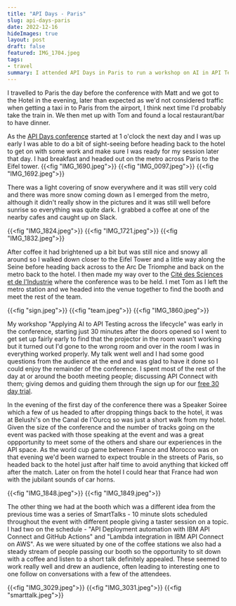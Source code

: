 ```yaml
---
title: "API Days - Paris"
slug: api-days-paris
date: 2022-12-16
hideImages: true
layout: post
draft: false
featured: IMG_1704.jpeg
tags:
- travel
summary: I attended API Days in Paris to run a workshop on AI in API Testing, help man the API Connect stand and a couple of Smart Talks.
---
```


I travelled to Paris the day before the conference with Matt and we got to the Hotel in the evening, later than expected as we'd not considered traffic when getting a taxi in to Paris from the airport, I think next time I'd probably take the train in. We then met up with Tom and found a local restaurant/bar to have dinner. 

As the [API Days conference](https://www.apidays.global/paris/) started at 1 o'clock the next day and I was up early I was able to do a bit of sight-seeing before heading back to the hotel to get on with some work and make sure I was ready for my session later that day.  I had breakfast and headed out on the metro across Paris to the Eifel tower. 
{{<fig "IMG_1690.jpeg">}}
{{<fig "IMG_0097.jpeg">}}
{{<fig "IMG_1692.jpeg">}}

There was a light covering of snow everywhere and it was still very cold and there was more snow coming down as I emerged from the metro, although it didn't really show in the pictures and it was still well before sunrise so everything was quite dark.  I grabbed a coffee at one of the nearby cafes and caught up on Slack. 

{{<fig "IMG_1824.jpeg">}}
{{<fig "IMG_1721.jpeg">}}
{{<fig "IMG_1832.jpeg">}}

After coffee it had brightened up a bit but was still nice and snowy all around so I walked down closer to the Eifel Tower and a little way along the Seine before heading back across to the Arc De Triomphe and back on the metro back to the hotel.  I then made my way over to the [Cité des Sciences et de l'Industrie](https://www.cite-sciences.fr/en/home/) where the conference was to be held. I met Tom as I left the metro station and we headed into the venue together to find the booth and meet the rest of the team. 

{{<fig "sign.jpeg">}}
{{<fig "team.jpeg">}}
{{<fig "IMG_1860.jpeg">}}

My workshop "Applying AI to API Testing across the lifecycle" was early in the conference, starting just 30 minutes after the doors opened so I went to get set up fairly early to find that the projector in the room wasn't working but it turned out I'd gone to the wrong room and over in the room I was in everything worked properly. My talk went well and I had some good questions from the audience at the end and was glad to have it done so I could enjoy the remainder of the conference.  I spent most of the rest of the day at or around the booth meeting people; discussing API Connect with them; giving demos and guiding them through the sign up for our [free 30 day trial](https://register.automation.ibm.com/apic/trial/aws?source=blog).  

In the evening of the first day of the conference there was a Speaker Soiree which a few of us headed to after dropping things back to the hotel, it was at Belushi's on the Canal de l'Ourcq  so was just a short walk from my hotel. Given the size of the conference and the number of tracks going on the event was packed with those speaking at the event and was a great oppportunity to meet some of the others and share our experiences in the API space. As the world cup game between France and Morocco was on that evening we'd been warned to expect trouble in the streets of Paris, so headed back to the hotel just after half time to avoid anything that kicked off after the match.  Later on from the hotel I could hear that France had won with the jubilant sounds of car horns.

{{<fig "IMG_1848.jpeg">}}
{{<fig "IMG_1849.jpeg">}}

The other thing we had at the booth which was a different idea from the previous time was a series of SmartTalks - 10 minute slots scheduled throughout the event with different people giving a taster session on a topic. I had two on the schedule - "API Deployment automation with IBM API Connect and GitHub Actions" and "Lambda integration in IBM API Connect on AWS". As we were situated by one of the coffee stations we also had a steady stream of people passing our booth so the opportunity to sit down with a coffee and listen to a short talk definitely appealed.  These seemed to work really well and drew an audience, often leading to interesting one to one follow on conversations with a few of the attendees.

{{<fig "IMG_3029.jpeg">}}
{{<fig "IMG_3031.jpeg">}}
{{<fig "smarttalk.jpeg">}}